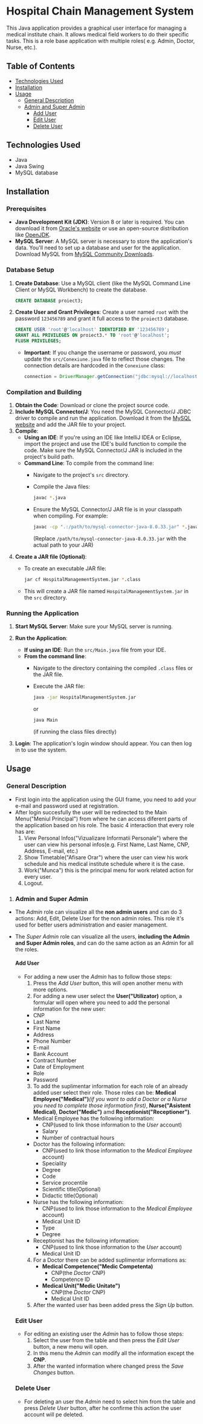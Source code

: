 # Hospital Chain Management System

This Java application provides a graphical user interface for managing a medical institute chain. It allows medical field workers to do their specific tasks. This is a role base application with multiple roles( e.g. Admin, Doctor, Nurse, etc.).

## Table of Contents

* [Technologies Used](#technologies-used)
* [Installation](#installation)
* [Usage](#usage)
    * [General Description](#general-description)
    * [Admin and Super Admin](#admin-and-super-admin)
        * [Add User](#add-user)
        * [Edit User](#edit-user)
        * [Delete User](#delete-user)

## Technologies Used

* Java
* Java Swing
* MySQL database

## Installation

### Prerequisites

* **Java Development Kit (JDK)**: Version 8 or later is required.  You can download it from [Oracle's website](https://www.oracle.com/java/technologies/javase-downloads.html) or use an open-source distribution like [OpenJDK](https://openjdk.java.net/).
* **MySQL Server**: A MySQL server is necessary to store the application's data.  You'll need to set up a database and user for the application.  Download MySQL from [MySQL Community Downloads](https://dev.mysql.com/downloads/).

### Database Setup

1.  **Create Database**:  Use a MySQL client (like the MySQL Command Line Client or MySQL Workbench) to create the database.

    ```sql
    CREATE DATABASE proiect3;
    ```

2.  **Create User and Grant Privileges**:  Create a user named `root` with the password `123456789` and grant it full access to the `proiect3` database.

    ```sql
    CREATE USER 'root'@'localhost' IDENTIFIED BY '123456789';
    GRANT ALL PRIVILEGES ON proiect3.* TO 'root'@'localhost';
    FLUSH PRIVILEGES;
    ```

    * **Important**:  If you change the username or password, you *must* update the `src/Conexiune.java` file to reflect those changes.  The connection details are hardcoded in the `Conexiune` class:

        ```java
        connection = DriverManager.getConnection("jdbc:mysql://localhost/proiect3?user=root&password=123456789");
        ```

### Compilation and Building

1.  **Obtain the Code**:  Download or clone the project source code.
2.  **Include MySQL Connector/J**:  You need the MySQL Connector/J JDBC driver to compile and run the application. Download it from the [MySQL website](https://dev.mysql.com/downloads/connector/j/) and add the JAR file to your project.
3.  **Compile**:
    * **Using an IDE**:  If you're using an IDE like IntelliJ IDEA or Eclipse, import the project and use the IDE's build function to compile the code.  Make sure the MySQL Connector/J JAR is included in the project's build path.
    * **Command Line**:  To compile from the command line:
        * Navigate to the project's `src` directory.
        * Compile the Java files:

            ```bash
            javac *.java
            ```

        * Ensure the MySQL Connector/J JAR file is in your classpath when compiling.  For example:

            ```bash
            javac -cp ".:/path/to/mysql-connector-java-8.0.33.jar" *.java 
            ```
            (Replace `/path/to/mysql-connector-java-8.0.33.jar` with the actual path to your JAR)
4.  **Create a JAR file (Optional)**:
    * To create an executable JAR file:

        ```bash
        jar cf HospitalManagementSystem.jar *.class
        ```

    * This will create a JAR file named `HospitalManagementSystem.jar` in the `src` directory.

### Running the Application

1.  **Start MySQL Server**:  Make sure your MySQL server is running.
2.  **Run the Application**:
    * **If using an IDE**:  Run the `src/Main.java` file from your IDE.
    * **From the command line**:
        * Navigate to the directory containing the compiled `.class` files or the JAR file.
        * Execute the JAR file:
          
            ```bash
            java -jar HospitalManagementSystem.jar
            ```
            
            or
          
            ```bash
            java Main
            ```
            (if running the class files directly)
          
3.  **Login**:  The application's login window should appear.  You can then log in to use the system.

## Usage

### General Description

* First login into the application using the GUI frame, you need to add your e-mail and password used at registration.
* After login succesfully the user will be redirected to the Main Menu("Meniul Principal") from where he can access diferent parts of the application based on his role. The basic 4 interaction that every role has are:
  1. View Personal Infos("Vizualizare Informatii Personale") where the user can view his personal infos(e.g. First Name, Last Name, CNP, Address, E-mail, etc.)
  2. Show Timetable("Afisare Orar") where the user can view his work schedule and his medical institute schedule where it is the case.
  3. Work("Munca") this is the principal menu for work related action for every user.
  4. Logout.

1. ### Admin and Super Admin

* The *Admin* role can visualize all the **non admin users** and can do 3 actions: Add, Edit, Delete User for the non admin roles. This role it's used for better users administration and easier management.
* The *Super Admin* role can visualize all the users, **including the Admin and Super Admin roles**, and can do the same action as an Admin for all the roles.

  #### Add User
  * For adding a new user the *Admin* has to follow those steps:
    1. Press the *Add User* button, this will open another menu with more options.
    2. For adding a new user select the **User("Utilizator)** option, a formular will open where you need to add the personal information for the new user:
      * CNP
      * Last Name
      * First Name
      * Address
      * Phone Number
      * E-mail
      * Bank Account
      * Contract Number
      * Date of Employment
      * Role
      * Password
    3. To add the suplimentar information for each role of an already added user select their role. Those roles can be:  **Medical Employee("Medical")***(if you want to add a Doctor or a Nurse you need to complete those information first)*, **Nurse("Asistent Medical)**, **Doctor("Medic")** amd **Receptionist("Receptioner")**.
      * Medical Employee has the following information:
          * CNP(used to link those information to the *User* account)
          * Salary
          * Number of contractual hours
      * Doctor has the following information:
        * CNP(used to link those information to the *Medical Employee* account)
        * Speciality
        * Degree
        * Code
        * Service procentile
        * Scientific title(Optional)
        * Didactic title(Optional)
      * Nurse has the following information:
        * CNP(used to link those information to the *Medical Employee* account)
        * Medical Unit ID
        * Type
        * Degree
      * Receptionist has the following information:
        * CNP(used to link those information to the *User* account)
        * Medical Unit ID
    4. For a Doctor there can be added suplimentar informations as:
        * **Medical Competence("Medic Competenta)**
          * CNP(the *Doctor* CNP)
          * Competence ID
        * **Medical Unit("Medic Unitate")**
          * CNP(the *Doctor* CNP)
          * Medical Unit ID
    5. After the wanted user has been added press the *Sign Up* button.

  ### Edit User
  * For editing an existing user the *Admin* has to follow those steps:
    1. Select the user from the table and then press the *Edit User* button, a new menu will open.
    2. In this menu the *Admin* can modify all the information except the **CNP**.
    3. After the wanted information where changed press the *Save Changes* button.

  ### Delete User
  * For deleting an user the *Admin* need to select him from the table and press *Delete User* button, after he confirme this action the user account will pe deleted.
